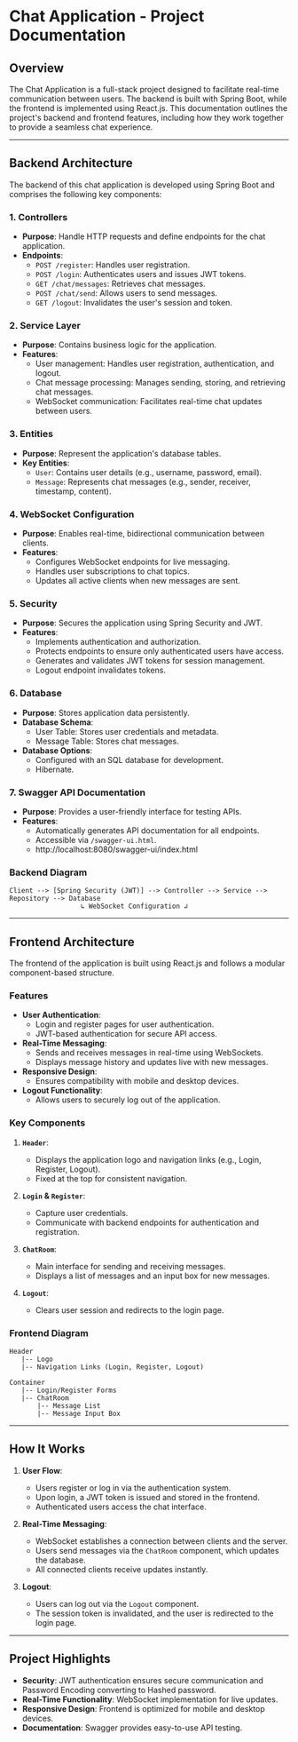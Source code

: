 # Chat Application - Project Documentation

## Overview
The Chat Application is a full-stack project designed to facilitate real-time communication between users. The backend is built with Spring Boot, while the frontend is implemented using React.js. This documentation outlines the project's backend and frontend features, including how they work together to provide a seamless chat experience.

---

## Backend Architecture
The backend of this chat application is developed using Spring Boot and comprises the following key components:

### 1. **Controllers**
- **Purpose**: Handle HTTP requests and define endpoints for the chat application.
- **Endpoints**:
  - `POST /register`: Handles user registration.
  - `POST /login`: Authenticates users and issues JWT tokens.
  - `GET /chat/messages`: Retrieves chat messages.
  - `POST /chat/send`: Allows users to send messages.
  - `GET /logout`: Invalidates the user's session and token.

### 2. **Service Layer**
- **Purpose**: Contains business logic for the application.
- **Features**:
  - User management: Handles user registration, authentication, and logout.
  - Chat message processing: Manages sending, storing, and retrieving chat messages.
  - WebSocket communication: Facilitates real-time chat updates between users.

### 3. **Entities**
- **Purpose**: Represent the application's database tables.
- **Key Entities**:
  - `User`: Contains user details (e.g., username, password, email).
  - `Message`: Represents chat messages (e.g., sender, receiver, timestamp, content).

### 4. **WebSocket Configuration**
- **Purpose**: Enables real-time, bidirectional communication between clients.
- **Features**:
  - Configures WebSocket endpoints for live messaging.
  - Handles user subscriptions to chat topics.
  - Updates all active clients when new messages are sent.

### 5. **Security**
- **Purpose**: Secures the application using Spring Security and JWT.
- **Features**:
  - Implements authentication and authorization.
  - Protects endpoints to ensure only authenticated users have access.
  - Generates and validates JWT tokens for session management.
  - Logout endpoint invalidates tokens.

### 6. **Database**
- **Purpose**: Stores application data persistently.
- **Database Schema**:
  - User Table: Stores user credentials and metadata.
  - Message Table: Stores chat messages.
- **Database Options**:
  - Configured with an SQL database for development.
  - Hibernate.

### 7. **Swagger API Documentation**
- **Purpose**: Provides a user-friendly interface for testing APIs.
- **Features**:
  - Automatically generates API documentation for all endpoints.
  - Accessible via `/swagger-ui.html`.
  - http://localhost:8080/swagger-ui/index.html

### Backend Diagram
```plaintext
Client --> [Spring Security (JWT)] --> Controller --> Service --> Repository --> Database
                  ↳ WebSocket Configuration ↲
```

---

## Frontend Architecture
The frontend of the application is built using React.js and follows a modular component-based structure.

### Features
- **User Authentication**:
  - Login and register pages for user authentication.
  - JWT-based authentication for secure API access.
- **Real-Time Messaging**:
  - Sends and receives messages in real-time using WebSockets.
  - Displays message history and updates live with new messages.
- **Responsive Design**:
  - Ensures compatibility with mobile and desktop devices.
- **Logout Functionality**:
  - Allows users to securely log out of the application.

### Key Components
1. **`Header`**:
   - Displays the application logo and navigation links (e.g., Login, Register, Logout).
   - Fixed at the top for consistent navigation.

2. **`Login` & `Register`**:
   - Capture user credentials.
   - Communicate with backend endpoints for authentication and registration.

3. **`ChatRoom`**:
   - Main interface for sending and receiving messages.
   - Displays a list of messages and an input box for new messages.

4. **`Logout`**:
   - Clears user session and redirects to the login page.

### Frontend Diagram
```plaintext
Header
   |-- Logo
   |-- Navigation Links (Login, Register, Logout)

Container
   |-- Login/Register Forms
   |-- ChatRoom
       |-- Message List
       |-- Message Input Box
```

---

## How It Works

1. **User Flow**:
   - Users register or log in via the authentication system.
   - Upon login, a JWT token is issued and stored in the frontend.
   - Authenticated users access the chat interface.

2. **Real-Time Messaging**:
   - WebSocket establishes a connection between clients and the server.
   - Users send messages via the `ChatRoom` component, which updates the database.
   - All connected clients receive updates instantly.

3. **Logout**:
   - Users can log out via the `Logout` component.
   - The session token is invalidated, and the user is redirected to the login page.

---

## Project Highlights
- **Security**: JWT authentication ensures secure communication and Password Encoding converting to Hashed password.
- **Real-Time Functionality**: WebSocket implementation for live updates.
- **Responsive Design**: Frontend is optimized for mobile and desktop devices.
- **Documentation**: Swagger provides easy-to-use API testing.



